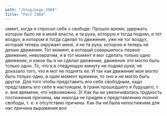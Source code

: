```yaml
---
path: "/blog/page_2969"
title: "Part 2969"
---
```


омент, когда я спросил себя о свободе. Прошло время, удержать которое было не в моей власти, и та рука, которую я тогда поднял, и тот воздух, в котором я тогда сделал то движение, уже не тог воздух, который теперь окружает меня, и не та рука, которою я теперь не делаю движения. Тот момент, в который совершилось первое движение, невозвратим, и в тот момент я мог сделать только одно движение, и какое бы я ни сделал движение, движение это могло быть только одно. То, что я в следующую минуту не поднял руки, не доказало того, что я мог не поднять ее. И так как движение мое могло быть только одно, в один момент времени, то оно и не могло быть другое. Для того чтобы представить его себе свободным, надо представить его себе в настоящем, в грани прошедшего и будущего, т. е. вне времени, что̀ невозможно.
3) Как бы ни увеличивалась трудность постижения причины, мы никогда не придем к представлению полной свободы, т. е. к отсутствию причины. Как бы ни была непостижима для нас причина выражения вол
